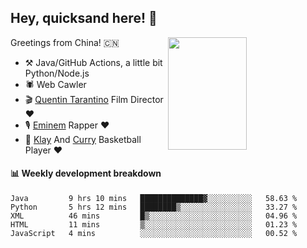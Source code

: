 ## Hey, quicksand here! 🏃
[<img align="right" width="50%" height='180' src="https://quicksandznzn.github.io/image/warriors.jpg">](https://github.com/quicksandznzn)
<!--
[<img align="right" width="50%" src="https://github-readme-stats.vercel.app/api?username=quicksandznzn&theme=dark&show_icons=true">](https://github.com/quicksandznzn)
-->


Greetings from China! 🇨🇳

- ⚒️ Java/GitHub Actions, a little bit Python/Node.js
- 🕷 Web Cawler
- 🎬 [Quentin Tarantino](https://www.instagram.com/tarantinoxx/) Film Director ❤️
- 🎙 [Eminem](https://www.instagram.com/eminem/) Rapper ❤️
- 🏀 [Klay](https://www.instagram.com/klaythompson/) And [Curry](https://www.instagram.com/stephencurry30/) Basketball Player ❤️


#### :bar_chart: Weekly development breakdown
<!--START_SECTION:waka-->
```text
Java         9 hrs 10 mins   ██████████████▓░░░░░░░░░░   58.63 % 
Python       5 hrs 12 mins   ████████▒░░░░░░░░░░░░░░░░   33.27 % 
XML          46 mins         █▒░░░░░░░░░░░░░░░░░░░░░░░   04.96 % 
HTML         11 mins         ▒░░░░░░░░░░░░░░░░░░░░░░░░   01.23 % 
JavaScript   4 mins          ░░░░░░░░░░░░░░░░░░░░░░░░░   00.52 % 
```
<!--END_SECTION:waka-->
